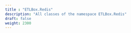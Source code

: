 ```yaml
---
title : "ETLBox.Redis"
description: "All classes of the namespace ETLBox.Redis"
draft: false
weight: 2300
---
```

